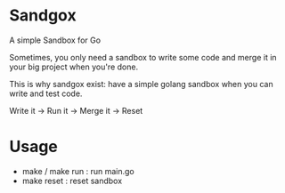 # Sandgox
A simple Sandbox for Go

Sometimes, you only need a sandbox to write some code and merge it in your big project when you're done.

This is why sandgox exist: have a simple golang sandbox when you can write and test code.

Write it -> Run it -> Merge it -> Reset

# Usage

- make / make run : run main.go
- make reset      : reset sandbox

